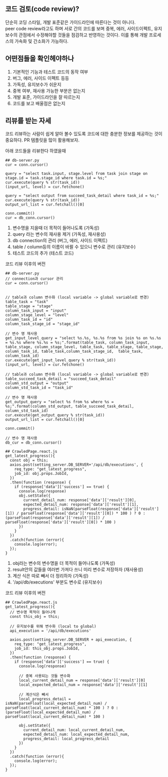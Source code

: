 ## 코드 검토(code review)?

단순히 코딩 스타일, 개발 표준같은 가이드라인에 따른다는 것이 아니다.        
peer code review라고도 하며 서로 간의 코드를 보며 중복, 에러, 사이드이펙트, 유지보수의 관점에서 수정해야할 것들을 점검하고 반영하는 것이다. 이를 통해 개발 프로세스의 가속화 및 간소화가 가능하다.     


## 어떤점들을 확인헤야하나
1. 기본적인 기능과 테스트 코드의 동작 여부
2. 버그, 에러, 사이드 이펙트 등등
3. 가독성, 유지보수가 쉬운지
4. 중복 여부, 재사용 가능한 부분은 없는지
5. 개발 표준, 가이드라인을 잘 따르는지
6. 코드를 보고 배울점은 없는지     


## 리뷰를 받는 자세
코드 리뷰하는 사람이 쉽게 알아 볼수 있도록 코드에 대한 충분한 정보를 제공하는 것이 중요하다. PR 템플릿을 많이 활용해보자.


아래 코드들을 리뷰한다 하였을때
~~~
## db-server.py
cur = conn.cursor()
           
query = "select task.input, stage.level from task join stage on stage.id = task.stage_id where task.id = %s;"
cur.execute(query % str(task_id))
(input_url, level) = cur.fetchone()
          
query = "select output from succeed_task_detail where task_id = %s;"
cur.execute(query % str(task_id))
output_url_list = cur.fetchall()[0]

conn.commit()
cur = db_conn.cursor()
~~~            

1. 변수명을 지을때 더 목적이 들어나도록 (가독성)
2. query 라는 변수의 재사용 제거 (가독성, 재사용성)
3. db connection의 관리 (버그, 에러, 사이드 이펙트)
4. table / column등의 이름이 바뀔 수 있으니 변수로 관리 (유지보수)
5. 테스트 코드의 추가 (테스트 코드) 

코드 리뷰 이후의 버전
~~~
## db-server.py
// connection과 cursor 관리
cur = conn.cursor()


// table과 column 변수화 (local variable -> global variable로 변경)
table_task = "task"
table_stage = "stage"
column_task_input = "input"
column_stage_level = "level"
column_task_id = "id"
column_task_stage_id = "stage_id"

// 변수 명 재사용
get_input_level_query = "select %s.%s, %s.%s from %s join %s on %s.%s = %s.%s where %s.%s = %s;".format(table_task, column_task_input, table_stage, column_stage_level, table_task, table_stage, table_stage, column_task_id, table_task,column_task_stage_id,  table_task, column_task_id)
cur.execute(get_input_level_query % str(task_id))
(input_url, level) = cur.fetchone()

// table과 column 변수화 (local variable -> global variable로 변경)
table_succeed_task_detail = "succeed_task_detail"
column_std_output = "output"
column_std_task_id = "task_id"

// 변수 명 재사용
get_output_query = "select %s from %s where %s = %s;".format(column_std_output, table_succeed_task_detail, column_std_task_id)
cur.execute(get_output_query % str(task_id))
output_url_list = cur.fetchall()[0]

conn.commit()

// 변수 명 재사용
db_cur = db_conn.cursor()
~~~

~~~
## CrawledPage.react.js 
get_latest_progress(){
  const obj = this;
  axios.post(setting_server.DB_SERVER+'/api/db/executions', {
    req_type: "get_latest_progress",
    job_id: obj.props.JobId,
  })
  .then(function (response) {
    if (response['data']['success'] == true) {
      console.log(response)
      obj.setState({
        current_detail_num: response['data']['result'][0],
        expected_detail_num: response['data']['result'][1], 
        progress_detail: isNaN(parseFloat(response['data']['result'][1]) / parseFloat(response['data']['result'][0]) * 100 ) ? 0 : (parseFloat(response['data']['result'][1]) / parseFloat(response['data']['result'][0]) * 100 )
      })
    } 
  })
  .catch(function (error){
    console.log(error);
  });
}
~~~

1. obj라는 변수의 변수명을 더 목적이 들어나도록 (가독성)
2. result안의 값들을 여러번 가져다 쓰니 미리 변수로 저장하자 (재사용성)
3. 계산 식은 따로 빼서 더 정리하자 (가독성)
4. '/api/db/executions' 부분도 변수로 (유지보수)


코드 리뷰 이후의 버전
~~~
## CrawledPage.react.js 
get_latest_progress(){
  // 변수명 목적이 들어나게
  const this_obj = this;
  
  // 유지보수를 위해 변수화 (local to global)
  api_execution = '/api/db/executions'
  
  axios.post(setting_server.DB_SERVER + api_execution, {
    req_type: "get_latest_progress",
    job_id: this_obj.props.JobId,
  })
  .then(function (response) {
    if (response['data']['success'] == true) {
      console.log(response)
      
      // 중복 사용되는 것들 변수화
      local_current_detail_num = response['data']['result'][0]
      local_expected_detail_num = response['data']['result'][1]
      
      // 계산식은 빼서
      local_progress_detail = isNaN(parseFloat(local_expected_detail_num) / parseFloat(local_current_detail_num) * 100 ) ? 0 : (parseFloat(local_expected_detail_num) / parseFloat(local_current_detail_num) * 100 )
      
      obj.setState({
        current_detail_num: local_current_detail_num,
        expected_detail_num: local_expected_detail_num, 
        progress_detail: local_progress_detail
      })
    } 
  })
  .catch(function (error){
    console.log(error);
  });
}
~~~
